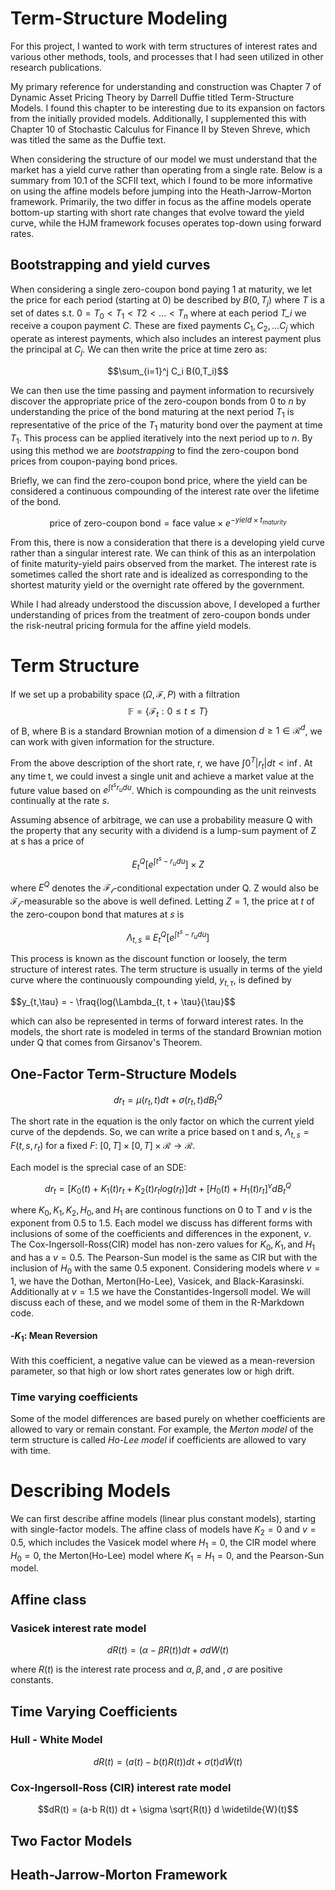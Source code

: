 # Term-Structure Modeling

For this project, I wanted to work with term structures of interest rates and various other methods, tools, and processes that I had seen utilized in other research publications.

My primary reference for understanding and construction was Chapter 7 of Dynamic Asset Pricing Theory by Darrell Duffie titled Term-Structure Models. I found this chapter to be interesting due to its expansion on factors from the initially provided models. Additionally, I supplemented this with Chapter 10 of Stochastic Calculus for Finance II by Steven Shreve, which was titled the same as the Duffie text.

When considering the structure of our model we must understand that the market has a yield curve rather than operating from a single rate. Below is a summary from 10.1 of the SCFII text, which I found to be more informative on using the affine models before jumping into the Heath-Jarrow-Morton framework. Primarily, the two differ in focus as the affine models operate bottom-up starting with short rate changes that evolve toward the yield curve, while the HJM framework focuses operates top-down using forward rates.

## Bootstrapping and yield curves

When considering a single zero-coupon bond paying 1 at maturity, we let the price for each period (starting at 0) be described by $B(0,T_j)$ where *T* is a set of dates s.t. $0=T_0 < T_1 < T2 < ... <T_n$ where at each period *T_i* we receive a coupon payment *C*. These are fixed payments $C_1,C_2,...C_j$ which operate as interest payments, which also includes an interest payment plus the principal at $C_j$. We can then write the price at time zero as:

$$\sum_{i=1}^j C_i B(0,T_i)$$

We can then use the time passing and payment information to recursively discover the appropriate price of the zero-coupon bonds from 0 to *n* by understanding the price of the bond maturing at the next period $T_1$ is representative of the price of the $T_1$ maturity bond over the payment at time $T_1$. This process can be applied iteratively into the next period up to *n*. By using this method we are *bootstrapping* to find the zero-coupon bond prices from coupon-paying bond prices.

Briefly, we can find the zero-coupon bond price, where the yield can be considered a continuous compounding of the interest rate over the lifetime of the bond.

$$\text{price of zero-coupon bond} = \text{face value} \times e^{-yield \times t_{maturity}} $$

From this, there is now a consideration that there is a developing yield curve rather than a singular interest rate. We can think of this as an interpolation of finite maturity-yield pairs observed from the market. The interest rate is sometimes called the short rate and is idealized as corresponding to the shortest maturity yield or the overnight rate offered by the government.

While I had already understood the discussion above, I developed a further understanding of prices from the treatment of zero-coupon bonds under the risk-neutral pricing formula for the affine yield models.

# Term Structure

If we set up a probability space $(\Omega,\mathscr{F},P)$ with a filtration $$\mathbb{F} = \{ \mathscr{F}_t : 0 \leq t \leq T \} $$ of B, where B is a standard Brownian motion of a dimension $d \geq 1 \in \mathscr{R}^d$, we can work with given information for the structure.

From the above description of the short rate, r, we have $\int{0}^{T}|r_t|dt < \inf$. At any time t, we could invest a single unit and achieve a market value at the future value based on $e^{\int{t}^{s}r_u du}$. Which is compounding as the unit reinvests continually at the rate *s*.

Assuming absence of arbitrage, we can use a probability measure Q with the property that any security with a dividend is a lump-sum payment of Z at s has a price of

$$E_t^{Q} \left[ e^{\int{t}^{s} -r_u du} \right] \times Z$$

where $E^Q$ denotes the $\mathscr{F_t}$-conditional expectation under Q. Z would also be $\mathscr{F_t}$-measurable so the above is well defined. Letting $Z=1$, the price at *t* of the zero-coupon bond that matures at *s* is

$$ \Lambda_{t,s} \equiv E_t^{Q} \left[ e^{\int{t}^{s} -r_u du} \right]$$

This process is known as the discount function or loosely, the term structure of interest rates. The term structure is usually in terms of the yield curve where the continuously compounding yield, $y_{t,\tau}$, is defined by 

$$y_{t,\tau} =  - \fraq{log(\Lambda_{t, t + \tau}{\tau}$$

which can also be represented in terms of forward interest rates. In the models, the short rate is modeled in terms of the standard Brownian motion under Q that comes from Girsanov's Theorem.

## One-Factor Term-Structure Models

$$dr_t = \mu(r_t, t) dt + \sigma(r_t, t) dB_t^{Q}$$

The short rate in the equation is the only factor on which the current yield curve of the depdends. So, we can write a price based on t and s, $\Lambda_{t,s} = F(t,s,r_t)$ for a fixed *F*: $[0,T] \times [0,T] \times \mathscr{R} \rightarrow \mathscr{R}$.


Each model is the sprecial case of an SDE:

$$ dr_t = \left[ K_0(t) + K_1(t)r_t + K_2(t) r_t log(r_t)\right] dt + \left[H_0(t) + H_1(t)r_t\right]^v dB_t^{Q}$$

where $K_0, K_1, K_2, H_0,\text{and } H_1$ are continous functions on 0 to T and $v$ is the exponent from 0.5 to 1.5. Each model we discuss has different forms with inclusions of some of the coefficients and differences in the exponent, *v*. The Cox-Ingersoll-Ross(CIR) model has non-zero values for $K_0, K_1, \text{and } H_1$ and has a $v = 0.5$. The Pearson-Sun model is the same as CIR but with the inclusion of $H_0$ with the same 0.5 exponent. Considering models where $v = 1$, we have the Dothan, Merton(Ho-Lee), Vasicek, and Black-Karasinski. Additionally at $v = 1.5$ we have the Constantides-Ingersoll model. We will discuss each of these, and we model some of them in the R-Markdown code.

#### -$K_1$: Mean Reversion
With this coefficient, a negative value can be viewed as a mean-reversion parameter, so that high or low short rates generates low or high drift.

### Time varying coefficients

Some of the model differences are based purely on whether coefficients are allowed to vary or remain constant. For example, the *Merton model* of the term structure is called *Ho-Lee model* if coefficients are allowed to vary with time. 

# Describing Models

We can first describe affine models (linear plus constant models), starting with single-factor models. The affine class of models have $K_2 = 0$ and $v = 0.5$, which includes the Vasicek model where $H_1 = 0$, the CIR model where $H_0 = 0$, the Merton(Ho-Lee) model where $K_1 = H_1 = 0$, and the Pearson-Sun model.

## Affine class

### Vasicek interest rate model

$$dR(t) = (\alpha - \beta R(t))dt + \sigma dW(t)$$

where $R(t)$ is the interest rate process and $\alpha, \beta, \text{and }, \sigma$ are positive constants. 


## Time Varying Coefficients
### Hull - White Model

$$ dR(t) = (a(t) - b(t) R(t)) dt + \sigma(t) d \widetilde{W}(t)$$

### Cox-Ingersoll-Ross (CIR) interest rate model

$$dR(t) = (a-b R(t)) dt + \sigma \sqrt{R(t)} d \widetilde{W}(t)$$ 

## Two Factor Models
## Heath-Jarrow-Morton Framework
